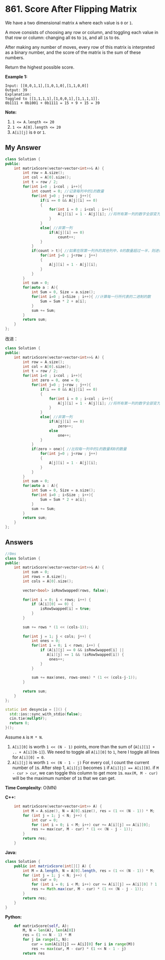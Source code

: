 # 861. Score After Flipping Matrix

We have a two dimensional matrix `A` where each value is `0` or `1`.

A move consists of choosing any row or column, and toggling each value in that row or column: changing all `0`s to `1`s, and all `1`s to `0`s.

After making any number of moves, every row of this matrix is interpreted as a binary number, and the score of the matrix is the sum of these numbers.

Return the highest possible score.

 



**Example 1:**

```
Input: [[0,0,1,1],[1,0,1,0],[1,1,0,0]]
Output: 39
Explanation:
Toggled to [[1,1,1,1],[1,0,0,1],[1,1,1,1]].
0b1111 + 0b1001 + 0b1111 = 15 + 9 + 15 = 39
```

 

**Note:**

1. `1 <= A.length <= 20`
2. `1 <= A[0].length <= 20`
3. `A[i][j]` is `0` or `1`.



## My Answer

```c++
class Solution {
public:
    int matrixScore(vector<vector<int>>& A) {
        int row = A.size();
        int col = A[0].size();
        int t = row / 2;
        for(int i=0 ; i<col ; i++){
            int count = 0; //记录每列中的1的数量
            for(int j=0 ; j<row ; j++){
                if(i == 0 && A[j][i] == 0)
                {
                    for(int i = 0 ; i<col ; i++){
                        A[j][i] = 1 - A[j][i]; //将所有第一列的数字全部变为1；
                    }
                }
                else{ //非第一列
                    if(A[j][i] == 0)
                        count++;
                }
            }
            if(count > t){ //如果在除第一列外的其他列中，0的数量超过一半，则进行转换
                for(int j=0 ; j<row ; j++)
                {
                    A[j][i] = 1 - A[j][i];
                }
            }
        }
        int sum = 0;
        for(auto a : A){
            int Sum = 0, Size = a.size();
            for(int i=0 ; i<Size ; i++){ //计算每一行所代表的二进制的数
                Sum = Sum * 2 + a[i];
            }
            sum += Sum;
        }
        return sum;
    }
};
```



改进：

```c++
class Solution {
public:
    int matrixScore(vector<vector<int>>& A) {
        int row = A.size();
        int col = A[0].size();
        int t = row / 2;
        for(int i=0 ; i<col ; i++){
            int zero = 0, one = 0;
            for(int j=0 ; j<row ; j++){
                if(i == 0 && A[j][i] == 0)
                {
                    for(int i = 0 ; i<col ; i++){
                        A[j][i] = 1 - A[j][i]; //将所有第一列的数字全部变为1；
                    }
                }
                else{ //非第一列
                    if(A[j][i] == 0)
                        zero++;
                    else
                        one++;
                }
            }
            if(zero > one){ //比较每一列中的1的数量和0的数量
                for(int j=0 ; j<row ; j++)
                {
                    A[j][i] = 1 - A[j][i];
                }
            }
        }
        int sum = 0;
        for(auto a : A){
            int Sum = 0, Size = a.size();
            for(int i=0 ; i<Size ; i++){
                Sum = Sum * 2 + a[i];
            }
            sum += Sum;
        }
        return sum;
    }
};
```





## Answers

```c++
//0ms
class Solution {
public:
    int matrixScore(vector<vector<int>>& A) {
        int sum = 0;
        int rows = A.size();
        int cols = A[0].size();
        
        vector<bool> isRowSwapped(rows, false);
        
        for(int i = 0; i < rows; i++) {
            if (A[i][0] == 0) {
                isRowSwapped[i] = true;
            }
        }
        
        sum += rows * (1 << (cols-1));
        
        for(int j = 1; j < cols; j++) {
            int ones = 0;
            for(int i = 0; i < rows; i++) {
                if (A[i][j] == 0 && isRowSwapped[i] || 
                   A[i][j] == 1 && !isRowSwapped[i]) {
                    ones++;
                }
            }
            
            sum += max(ones, rows-ones) * (1 << (cols-j-1));
        }
        
        return sum;
    }
};

static int desyncio = []() {
  std::ios::sync_with_stdio(false);
  cin.tie(nullptr);
  return 0;
}();
```





Assume `A` is `M * N`.



1. `A[i][0]` is worth `1 << (N - 1)` points, more than the sum of (`A[i][1] + .. + A[i][N-1]`).
   We need to toggle all `A[i][0]` to `1`, here I toggle all lines for `A[i][0] = 0`.
2. `A[i][j]` is worth `1 << (N - 1 - j)`
   For every col, I count the current number of `1`s.
   After step 1, `A[i][j]` becomes `1` if `A[i][j] == A[i][0]`.
   if `M - cur > cur`, we can toggle this column to get more `1`s.
   `max(M, M - cur)` will be the maximum number of `1`s that we can get.



**Time Complexity**:
O(MN)



**C++:**



```c++
    int matrixScore(vector<vector<int>> A) {
        int M = A.size(), N = A[0].size(), res = (1 << (N - 1)) * M;
        for (int j = 1; j < N; j++) {
            int cur = 0;
            for (int i = 0; i < M; i++) cur += A[i][j] == A[i][0];
            res += max(cur, M - cur) * (1 << (N - j - 1));
        }
        return res;
    }
```



**Java:**



```java
class Solution {
    public int matrixScore(int[][] A) {
        int M = A.length, N = A[0].length, res = (1 << (N - 1)) * M;
        for (int j = 1; j < N; j++) {
            int cur = 0;
            for (int i = 0; i < M; i++) cur += A[i][j] == A[i][0] ? 1 : 0;
            res += Math.max(cur, M - cur) * (1 << (N - j - 1));
        }
        return res;
    }
}
```



**Python:**



```python
    def matrixScore(self, A):
        M, N = len(A), len(A[0])
        res = (1 << N - 1) * M
        for j in range(1, N):
            cur = sum(A[i][j] == A[i][0] for i in range(M))
            res += max(cur, M - cur) * (1 << N - 1 - j)
        return res
```